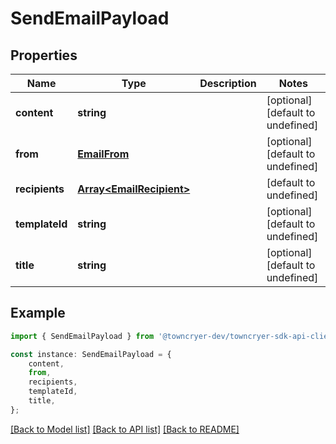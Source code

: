 # SendEmailPayload


## Properties

Name | Type | Description | Notes
------------ | ------------- | ------------- | -------------
**content** | **string** |  | [optional] [default to undefined]
**from** | [**EmailFrom**](EmailFrom.md) |  | [optional] [default to undefined]
**recipients** | [**Array&lt;EmailRecipient&gt;**](EmailRecipient.md) |  | [default to undefined]
**templateId** | **string** |  | [optional] [default to undefined]
**title** | **string** |  | [optional] [default to undefined]

## Example

```typescript
import { SendEmailPayload } from '@towncryer-dev/towncryer-sdk-api-client';

const instance: SendEmailPayload = {
    content,
    from,
    recipients,
    templateId,
    title,
};
```

[[Back to Model list]](../README.md#documentation-for-models) [[Back to API list]](../README.md#documentation-for-api-endpoints) [[Back to README]](../README.md)
